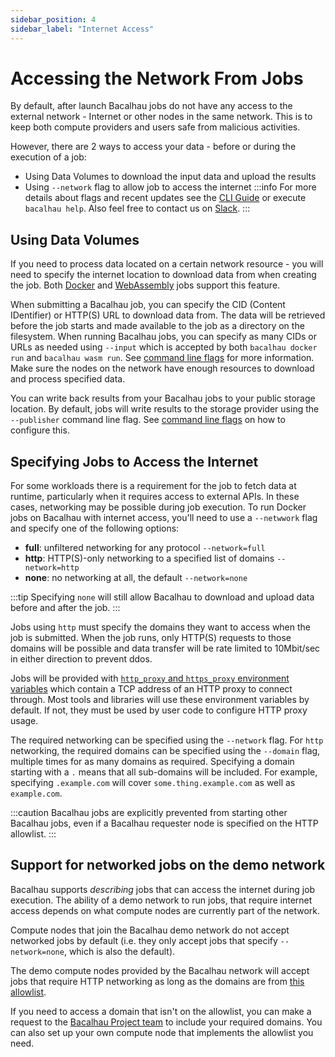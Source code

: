 ```yaml
---
sidebar_position: 4
sidebar_label: "Internet Access"
---
```


# Accessing the Network From Jobs

By default, after launch Bacalhau jobs do not have any access to the external network - Internet or other nodes in the same network. This is to keep both compute providers and users safe from malicious activities.

However, there are 2 ways to access your data - before or during the execution of a job:
- Using Data Volumes to download the input data and upload the results
- Using `--network` flag to allow job to access the internet 
:::info
For more details about flags and recent updates see the [CLI Guide](../../dev/cli-reference/all-flags.md) or execute `bacalhau help`. Also feel free to contact us on [Slack](https://bacalhauproject.slack.com).
:::

## Using Data Volumes

If you need to process data located on a certain network resource - you will need to specify the internet location to download data from when creating the job. Both [Docker](../../getting-started/docker-workload-onboarding.md) and [WebAssembly](../../getting-started/wasm-workload-onboarding.md) jobs support this feature.

When submitting a Bacalhau job, you can specify the CID (Content IDentifier) or HTTP(S) URL to download data from. The data will be retrieved before the job starts and made available to the job as a directory on the filesystem. When running Bacalhau jobs, you can specify as many CIDs or URLs as needed using `--input` which is accepted by both `bacalhau docker run` and `bacalhau wasm run`. See [command line flags](../../dev/cli-reference/all-flags.md) for more information. Make sure the nodes on the network have enough resources to download and process specified data.

You can write back results from your Bacalhau jobs to your public storage location. By default, jobs will write results to the storage provider using the `--publisher` command line flag. See [command line flags](../../dev/cli-reference/all-flags.md) on how to configure this.


## Specifying Jobs to Access the Internet

For some workloads there is a requirement for the job to fetch data at runtime, particularly when it requires access to external APIs. In these cases, networking may be possible during job execution. To run Docker jobs on Bacalhau with internet access, you'll need to use a `--netwwork` flag and specify one of the following options:

* **full**: unfiltered networking for any protocol `--network=full`
* **http**: HTTP(S)-only networking to a specified list of domains `--network=http`
* **none**: no networking at all, the default `--network=none`

:::tip
Specifying `none` will still allow Bacalhau to download and upload data before and after the job.
:::

Jobs using `http` must specify the domains they want to access when the job is submitted. When the job runs, only HTTP(S) requests to those domains will be possible and data transfer will be rate limited to 10Mbit/sec in either direction to prevent ddos.

Jobs will be provided with [`http_proxy` and `https_proxy` environment variables](https://about.gitlab.com/blog/2021/01/27/we-need-to-talk-no-proxy/) which contain a TCP address of an HTTP proxy to connect through. Most tools and libraries will use these environment variables by default. If not, they must be used by user code to configure HTTP proxy usage.

The required networking can be specified using the `--network` flag. For `http` networking, the required domains can be specified using the `--domain` flag, multiple times for as many domains as required. Specifying a domain starting with a `.` means that all sub-domains will be included. For example, specifying `.example.com` will cover `some.thing.example.com` as well as `example.com`.

:::caution
Bacalhau jobs are explicitly prevented from starting other Bacalhau jobs, even if a Bacalhau requester node is specified on the HTTP allowlist.
:::

## Support for networked jobs on the demo network

Bacalhau supports *describing* jobs that can access the internet during job execution. The ability of a demo network to run jobs, that require internet access depends on what compute nodes are currently part of the network.

Compute nodes that join the Bacalhau demo network do not accept networked jobs by default (i.e. they only accept jobs that specify `--network=none`, which is also the default).

The demo compute nodes provided by the Bacalhau network will accept jobs that require HTTP networking as long as the domains are from [this allowlist](https://github.com/bacalhau-project/bacalhau/blob/main/ops/terraform/remote_files/scripts/http-domain-allowlist.txt).

If you need to access a domain that isn't on the allowlist, you can make a request to the [Bacalhau Project team](https://github.com/bacalhau-project/bacalhau/discussions) to include your required domains. You can also set up your own compute node that implements the allowlist you need.

